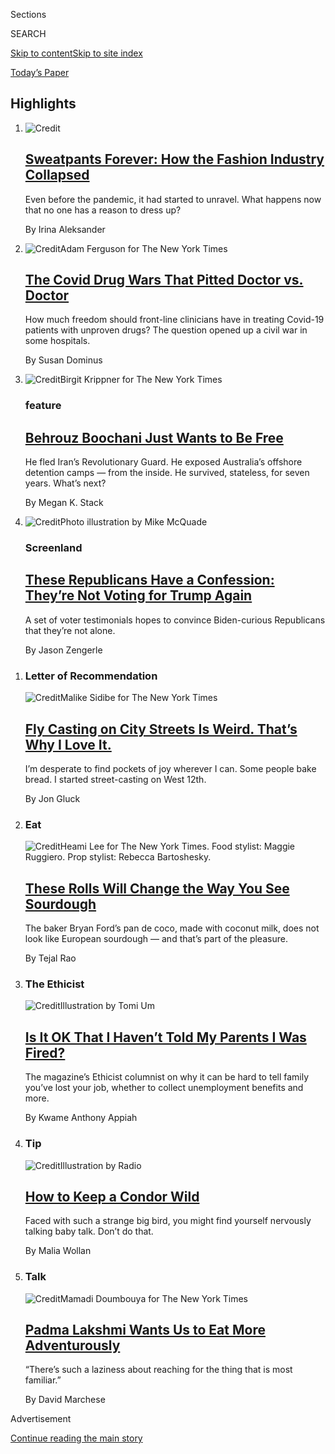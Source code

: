 <div id="app">

<div>

<div class="NYTAppHideMasthead css-zz1s19 e1suatyy0">

<div class="section css-ui9rw0 e1suatyy2">

<div class="css-11hrj97 er09x8g0">

<div class="css-6n7j50">

</div>

<span class="css-1dv1kvn">Sections</span>

<div class="css-10488qs">

<span class="css-1dv1kvn">SEARCH</span>

</div>

[Skip to content](#site-content)[Skip to site
index](#site-index)

</div>

<div class="css-10698na e1huz5gh0">

</div>

</div>

<div id="masthead-bar-one" class="section hasLinks css-15hmgas e1csuq9d3">

<div class="css-uqyvli e1csuq9d0">

</div>

<div class="css-1uqjmks e1csuq9d1">

</div>

<div class="css-9e9ivx">

[](https://myaccount.nytimes3xbfgragh.onion/auth/login?response_type=cookie&client_id=vi)

</div>

<div class="css-1bvtpon e1csuq9d2">

[Today’s
Paper](https://www.nytimes3xbfgragh.onion/section/todayspaper)

</div>

</div>

</div>

</div>

<div data-aria-hidden="false">

<div id="site-content" data-role="main">

<div id="collection-magazine" class="section css-15h4p1b e9abtgs0">

<div class="css-4svvz1 ekkqrpp0">

<div id="collection-highlights-container" class="section css-18l1u7x e46isfb1">

<div class="template-1 css-gfgt40 ekkqrpp1">

## Highlights

1.  ![<span class="css-13wzayb e1oaj3zl2"><span class="css-1dv1kvn">Credit</span></span>](https://static01.graylady3jvrrxbe.onion/images/2020/08/09/magazine/09mag-Sweatpants/09mag-Sweatpants-jumbo.jpg)
    
    <div class="css-gjijuv">
    
    ## [Sweatpants Forever: How the Fashion Industry Collapsed](/interactive/2020/08/06/magazine/fashion-sweatpants.html)
    
    Even before the pandemic, it had started to unravel. What happens
    now that no one has a reason to dress
    up?
    
    <span class="css-1oaezp0"></span><span class="css-1q6w006 e4e4i5l3"></span><span class="css-9voj2j">By
    <span class="css-1baulvz last-byline" itemprop="name">Irina
    Aleksander</span></span>
    
    </div>

2.  ![<span class="css-1samh1w e1oaj3zl2"><span class="css-1dv1kvn">Credit</span>Adam
    Ferguson for The New York
    Times</span>](https://static01.graylady3jvrrxbe.onion/images/2020/08/09/magazine/09mag-Doctors-05/09mag-Doctors-05-videoLarge.jpg)
    
    <div class="css-10wtrbd">
    
    ## [The Covid Drug Wars That Pitted Doctor vs. Doctor](/2020/08/05/magazine/covid-drug-wars-doctors.html)
    
    How much freedom should front-line clinicians have in treating
    Covid-19 patients with unproven drugs? The question opened up a
    civil war in some
    hospitals.
    
    <span class="css-1oaezp0"></span><span class="css-1q6w006 e4e4i5l3"></span><span class="css-9voj2j">By
    <span class="css-1baulvz last-byline" itemprop="name">Susan
    Dominus</span></span>
    
    </div>

3.  ![<span class="css-1samh1w e1oaj3zl2"><span class="css-1dv1kvn">Credit</span>Birgit
    Krippner for The New York
    Times</span>](https://static01.graylady3jvrrxbe.onion/images/2020/08/09/magazine/09mag-Boochani-03/09mag-Boochani-03-videoLarge-v7.jpg)
    
    <div class="css-10wtrbd">
    
    ### feature
    
    ## [Behrouz Boochani Just Wants to Be Free](/2020/08/04/magazine/behrouz-boochani-australia.html)
    
    He fled Iran’s Revolutionary Guard. He exposed Australia’s offshore
    detention camps — from the inside. He survived, stateless, for seven
    years. What’s
    next?
    
    <span class="css-1oaezp0"></span><span class="css-1q6w006 e4e4i5l3"></span><span class="css-9voj2j">By
    <span class="css-1baulvz last-byline" itemprop="name">Megan K.
    Stack</span></span>
    
    </div>

4.  ![<span class="css-1samh1w e1oaj3zl2"><span class="css-1dv1kvn">Credit</span>Photo
    illustration by Mike
    McQuade</span>](https://static01.graylady3jvrrxbe.onion/images/2020/08/09/magazine/09mag-screenland/09mag-screenland-videoLarge.png)
    
    <div class="css-10wtrbd">
    
    ### Screenland
    
    ## [These Republicans Have a Confession: They’re Not Voting for Trump Again](/2020/08/05/magazine/republicans-confess-against-trump.html)
    
    A set of voter testimonials hopes to convince Biden-curious
    Republicans that they’re not
    alone.
    
    <span class="css-1oaezp0"></span><span class="css-1q6w006 e4e4i5l3"></span><span class="css-9voj2j">By
    <span class="css-1baulvz last-byline" itemprop="name">Jason
    Zengerle</span></span>
    
    </div>

</div>

<div class="css-1xdhyk6 e46isfb0">

<div class="css-zk12ih ef6si7p0">

1.  ### Letter of Recommendation
    
    ![<span class="css-2s0ord e1oaj3zl2"><span class="css-1dv1kvn">Credit</span>Malike
    Sidibe for The New York
    Times</span>](https://static01.graylady3jvrrxbe.onion/images/2020/08/09/magazine/09LOR-mag/09LOR-mag-videoLarge.jpg)
    
    <div class="css-10wtrbd">
    
    ## [Fly Casting on City Streets Is Weird. That’s Why I Love It.](/2020/08/05/magazine/fly-casting-on-city-streets-is-weird-thats-why-i-love-it.html)
    
    I’m desperate to find pockets of joy wherever I can. Some people
    bake bread. I started street-casting on West
    12th.
    
    <span class="css-me3p27"></span><span class="css-1q6w006 e4e4i5l3"></span><span class="css-9voj2j">By
    <span class="css-1baulvz last-byline" itemprop="name">Jon
    Gluck</span></span>
    
    </div>

2.  ### Eat
    
    ![<span class="css-2s0ord e1oaj3zl2"><span class="css-1dv1kvn">Credit</span>Heami
    Lee for The New York Times. Food stylist: Maggie Ruggiero. Prop
    stylist: Rebecca
    Bartoshesky.</span>](https://static01.graylady3jvrrxbe.onion/images/2020/08/09/magazine/09mag-eat/09mag-eat-videoLarge.jpg)
    
    <div class="css-10wtrbd">
    
    ## [These Rolls Will Change the Way You See Sourdough](/2020/08/05/magazine/pan-de-coco-recipe-bryan-ford.html)
    
    The baker Bryan Ford’s pan de coco, made with coconut milk, does not
    look like European sourdough — and that’s part of the
    pleasure.
    
    <span class="css-me3p27"></span><span class="css-1q6w006 e4e4i5l3"></span><span class="css-9voj2j">By
    <span class="css-1baulvz last-byline" itemprop="name">Tejal
    Rao</span></span>
    
    </div>

3.  ### The Ethicist
    
    ![<span class="css-2s0ord e1oaj3zl2"><span class="css-1dv1kvn">Credit</span>Illustration
    by Tomi
    Um</span>](https://static01.graylady3jvrrxbe.onion/images/2020/08/09/magazine/09Ethicist/09Ethicist-videoLarge.jpg)
    
    <div class="css-10wtrbd">
    
    ## [Is It OK That I Haven’t Told My Parents I Was Fired?](/2020/08/04/magazine/jobs-unemployment-ethics.html)
    
    The magazine’s Ethicist columnist on why it can be hard to tell
    family you’ve lost your job, whether to collect unemployment
    benefits and
    more.
    
    <span class="css-me3p27"></span><span class="css-1q6w006 e4e4i5l3"></span><span class="css-9voj2j">By
    <span class="css-1baulvz last-byline" itemprop="name">Kwame Anthony
    Appiah</span></span>
    
    </div>

4.  ### Tip
    
    ![<span class="css-2s0ord e1oaj3zl2"><span class="css-1dv1kvn">Credit</span>Illustration
    by
    Radio</span>](https://static01.graylady3jvrrxbe.onion/images/2020/08/09/magazine/09Mag-Tip-01/09Mag-Tip-01-videoLarge.jpg)
    
    <div class="css-10wtrbd">
    
    ## [How to Keep a Condor Wild](/2020/08/04/magazine/condors-yurok-tribe.html)
    
    Faced with such a strange big bird, you might find yourself
    nervously talking baby talk. Don’t do
    that.
    
    <span class="css-me3p27"></span><span class="css-1q6w006 e4e4i5l3"></span><span class="css-9voj2j">By
    <span class="css-1baulvz last-byline" itemprop="name">Malia
    Wollan</span></span>
    
    </div>

5.  ### Talk
    
    ![<span class="css-2s0ord e1oaj3zl2"><span class="css-1dv1kvn">Credit</span>Mamadi
    Doumbouya for The New York
    Times</span>](https://static01.graylady3jvrrxbe.onion/images/2020/08/09/magazine/09TALK3-mag/09TALK3-mag-videoLarge.jpg)
    
    <div class="css-10wtrbd">
    
    ## [Padma Lakshmi Wants Us to Eat More Adventurously](/interactive/2020/08/03/magazine/padma-lakshmi-interview.html)
    
    “There’s such a laziness about reaching for the thing that is most
    familiar.”
    
    <span class="css-me3p27"></span><span class="css-1q6w006 e4e4i5l3"></span><span class="css-9voj2j">By
    <span class="css-1baulvz last-byline" itemprop="name">David
    Marchese</span></span>
    
    </div>

</div>

</div>

</div>

<div id="mid1-wrapper" class="css-1mn4oms eaca97t0" type="rank">

<div id="mid1-slug" class="css-1tag3rd eaca97t1">

Advertisement

</div>

[Continue reading the main
story](#after-mid1)

<div id="mid1" class="ad mid1-wrapper" style="text-align:center;height:100%;display:block">

</div>

<div id="after-mid1">

</div>

</div>

</div>

<div class="css-185go5a e1o5byef0">

<div class="css-15cbhtu">

  - [Latest](#stream-panel)
  - <span class="css-6n7j50">Search</span>
    <div class="control">
    <div class="label-container css-1dv1kvn">
    Search
    </div>
    <div class="css-wm4t3d">
    **<span id="clear-search-input" class="css-1dv1kvn">Clear this text
    input</span>
    </div>
    </div>
    <span class="css-1iovbfw"></span>

<div id="stream-panel" class="section css-8msx5b e1jz0cab1">

<div class="css-13mho3u">

1.  
    
    <div class="css-1cp3ece">
    
    <div class="css-1l4spti">
    
    [](/2020/08/07/magazine/behind-the-cover-sweatpants-forever.html)
    
    <div class="css-79elbk">
    
    ![](https://static01.graylady3jvrrxbe.onion/images/2020/08/09/magazine/07mag-btc-promo/07mag-btc-promo-thumbWide.jpg?quality=75&auto=webp&disable=upscale)
    
    </div>
    
    ### <span class="css-m70j1g">Issue 8.9.20</span>
    
    ## Behind the Cover: Sweatpants Forever
    
    A look at the collapse of the fashion industry and the triumphant
    rise of
    sweatpants.
    
    <div class="css-1m9admi ea5icrr0">
    
    </div>
    
    </div>
    
    <div class="css-1xu41bz e1xfvim33">
    
    </div>
    
    </div>

2.  
    
    <div class="css-1cp3ece">
    
    <div class="css-1l4spti">
    
    [](/2020/08/07/magazine/manus-island-detainees-behrouz-boochani.html)
    
    <div class="css-79elbk">
    
    ![](https://static01.graylady3jvrrxbe.onion/images/2020/08/09/magazine/09mag-boochani-07/09mag-boochani-07-thumbWide.jpg?quality=75&auto=webp&disable=upscale)
    
    </div>
    
    ### <span class="css-m70j1g">At War</span>
    
    ## The Men Australia Detained in a Secretive Detention Camp
    
    While profiling Behrouz Boochani, the story of the detention where
    he and others were held was underpinned by a sinister and sorrowful
    mood that ran through every person I interviewed.
    
    <div class="css-1m9admi ea5icrr0">
    
    By <span class="css-1n7hynb">Megan K.
    Stack</span>
    
    </div>
    
    </div>
    
    <div class="css-1xu41bz e1xfvim33">
    
    </div>
    
    </div>

3.  
    
    <div class="css-1cp3ece">
    
    <div class="css-1l4spti">
    
    [](/2020/08/06/magazine/afghan-war-casualty-report-august-2020.html)
    
    <div class="css-79elbk">
    
    ![](https://static01.graylady3jvrrxbe.onion/images/2020/08/06/magazine/06atwar-casualtyreport/merlin_175290609_5cd3519d-57a9-4bec-8411-81309525a069-thumbWide.jpg?quality=75&auto=webp&disable=upscale)
    
    </div>
    
    ### <span class="css-m70j1g">at war</span>
    
    ## Afghan War Casualty Report: August 2020
    
    At least 42 pro-government forces and 41 civilians have been killed
    in Afghanistan in August.
    
    <div class="css-1m9admi ea5icrr0">
    
    By <span class="css-1n7hynb">Fahim
    Abed</span>
    
    </div>
    
    </div>
    
    <div class="css-1xu41bz e1xfvim33">
    
    </div>
    
    </div>

4.  
    
    <div class="css-1cp3ece">
    
    <div class="css-1l4spti">
    
    [](/2020/08/06/magazine/poem-i-want-to-speak-of-unity.html)
    
    <div class="css-79elbk">
    
    ![](https://static01.graylady3jvrrxbe.onion/images/2020/08/09/magazine/09mag-poem-1/09mag-poem-1-thumbWide-v2.jpg?quality=75&auto=webp&disable=upscale)
    
    </div>
    
    ## Poem: i want to speak of unity
    
    A poem that testifies to the deepest parts of the American dream
    from the times when hope was bright.
    
    <div class="css-1m9admi ea5icrr0">
    
    By <span class="css-1n7hynb">Juan Felipe Herrera <span>and</span>
    Naomi Shihab
    Nye</span>
    
    </div>
    
    </div>
    
    <div class="css-1xu41bz e1xfvim33">
    
    </div>
    
    </div>

5.  
    
    <div class="css-1cp3ece">
    
    <div class="css-1l4spti">
    
    [](/2020/08/06/magazine/judge-john-hodgman-on-walking-and-talking.html)
    
    <div class="css-79elbk">
    
    ![](https://static01.graylady3jvrrxbe.onion/images/2019/02/12/magazine/Mag-Hodgman-1/Mag-Hodgman-1-thumbWide.jpg?quality=75&auto=webp&disable=upscale)
    
    </div>
    
    ### <span class="css-m70j1g">Judge John Hodgman</span>
    
    ## Judge John Hodgman on Walking and Talking
    
    Is it acceptable to stop in your tracks and laugh? What if your
    partner doesn’t notice you’re no longer at his side?
    
    <div class="css-1m9admi ea5icrr0">
    
    By <span class="css-1n7hynb">Judge John
    Hodgman</span>
    
    </div>
    
    </div>
    
    <div class="css-1xu41bz e1xfvim33">
    
    </div>
    
    </div>

6.  
    
    <div class="css-1cp3ece">
    
    <div class="css-1l4spti">
    
    [](/2020/08/06/magazine/hiroshima-nagasaki-japan-literature.html)
    
    <div class="css-79elbk">
    
    ![](https://static01.graylady3jvrrxbe.onion/images/2020/08/06/multimedia/06ww2-bombing-ogawa-01/06ww2-bombing-ogawa-01-thumbWide.jpg?quality=75&auto=webp&disable=upscale)
    
    </div>
    
    ### <span class="css-m70j1g">Beyond the World War II We Know</span>
    
    ## How We Retain the Memory of Japan’s Atomic Bombings: Books
    
    Literature is a refuge we turn to when we are forced to confront
    contradictions that lie beyond reason, writes the Japanese novelist
    Yoko Ogawa.
    
    <div class="css-1m9admi ea5icrr0">
    
    By <span class="css-1n7hynb">Yoko
    Ogawa</span>
    
    </div>
    
    <div class="css-185051n">
    
    [日本語で読む](https://www.nytimes3xbfgragh.onion/ja/2020/08/06/magazine/atomic-bombings-japan-books-hiroshima-nagasaki.html "Read in Japanese")
    
    </div>
    
    </div>
    
    <div class="css-1xu41bz e1xfvim33">
    
    </div>
    
    </div>

7.  
    
    <div class="css-1cp3ece">
    
    <div class="css-1l4spti">
    
    [](/2020/08/06/magazine/hiroshima-claude-eatherly-antinuclear.html)
    
    <div class="css-79elbk">
    
    ![](https://static01.graylady3jvrrxbe.onion/images/2020/08/06/multimedia/06ww2-bombing-eatherly-01/06ww2-bombing-eatherly-01-thumbWide.jpg?quality=75&auto=webp&disable=upscale)
    
    </div>
    
    ### <span class="css-m70j1g">Beyond the World War II We Know</span>
    
    ## The Hiroshima Pilot Who Became a Symbol of Antinuclear Protest
    
    Claude Eatherly spent years punishing himself for his role in the
    first atomic bombing. His remorse made him an international
    celebrity.
    
    <div class="css-1m9admi ea5icrr0">
    
    By <span class="css-1n7hynb">Anne I.
    Harrington</span>
    
    </div>
    
    </div>
    
    <div class="css-1xu41bz e1xfvim33">
    
    </div>
    
    </div>

8.  
    
    <div class="css-1cp3ece">
    
    <div class="css-1l4spti">
    
    [](/2020/07/31/magazine/behind-the-cover-environmental-justice.html)
    
    <div class="css-79elbk">
    
    ![](https://static01.graylady3jvrrxbe.onion/images/2020/07/31/magazine/31mag-btc-promo/31mag-btc-promo-thumbWide.jpg?quality=75&auto=webp&disable=upscale)
    
    </div>
    
    ### <span class="css-m70j1g">Issue 8.2.20</span>
    
    ## Behind the Cover: Environmental Justice
    
    A look at how Black communities shoulder a disproportionate burden
    of the nation’s pollution and how a neighborhood in Philadelphia
    fought
    back.
    
    <div class="css-1m9admi ea5icrr0">
    
    </div>
    
    </div>
    
    <div class="css-1xu41bz e1xfvim33">
    
    </div>
    
    </div>

9.  
    
    <div class="css-1cp3ece">
    
    <div class="css-1l4spti">
    
    [](/2020/07/30/magazine/black-soldiers-wwii-racism.html)
    
    <div class="css-79elbk">
    
    ![](https://static01.graylady3jvrrxbe.onion/images/2020/07/30/multimedia/30ww2-black-soldiers-returning/30ww2-black-soldiers-returning-thumbWide.jpg?quality=75&auto=webp&disable=upscale)
    
    </div>
    
    ### <span class="css-m70j1g">Beyond The World War II We Know</span>
    
    ## Returning From War, Returning to Racism
    
    After fighting overseas, Black soldiers faced violence and
    segregation at home. Many, like Lewis W. Matthews, were forced to
    take menial jobs. Although he managed to push through racism, that
    wasn’t an option for many.
    
    <div class="css-1m9admi ea5icrr0">
    
    By <span class="css-1n7hynb">Alexis
    Clark</span>
    
    </div>
    
    </div>
    
    <div class="css-1xu41bz e1xfvim33">
    
    </div>
    
    </div>

10. 
    
    <div class="css-1cp3ece">
    
    <div class="css-1l4spti">
    
    [](/2020/07/30/magazine/poem-beatific.html)
    
    <div class="css-79elbk">
    
    ![](https://static01.graylady3jvrrxbe.onion/images/2020/08/02/magazine/02mag-poem-1/02mag-poem-1-thumbWide.jpg?quality=75&auto=webp&disable=upscale)
    
    </div>
    
    ## Poem: Beatific
    
    Respect for the other whom you do not know, but with a slightest
    stretch of mind, imagine you do. A poem that shrinks the distance
    between us.
    
    <div class="css-1m9admi ea5icrr0">
    
    By <span class="css-1n7hynb">Tracy K. Smith <span>and</span> Naomi
    Shihab Nye</span>
    
    </div>
    
    </div>
    
    <div class="css-1xu41bz e1xfvim33">
    
    </div>
    
    </div>

<div class="css-13mho3u">

<div class="css-1t62hi8">

<div class="css-1stvaey">

Show
More

<div>

<div style="border:0;clip:rect(0 0 0 0);height:1px;margin:-1px;overflow:hidden;white-space:nowrap;padding:0;width:1px;position:absolute" data-role="log" data-aria-live="assertive">

</div>

<div style="border:0;clip:rect(0 0 0 0);height:1px;margin:-1px;overflow:hidden;white-space:nowrap;padding:0;width:1px;position:absolute" data-role="log" data-aria-live="assertive">

</div>

<div style="border:0;clip:rect(0 0 0 0);height:1px;margin:-1px;overflow:hidden;white-space:nowrap;padding:0;width:1px;position:absolute" data-role="log" data-aria-live="polite">

</div>

<div style="border:0;clip:rect(0 0 0 0);height:1px;margin:-1px;overflow:hidden;white-space:nowrap;padding:0;width:1px;position:absolute" data-role="log" data-aria-live="polite">

</div>

</div>

</div>

</div>

</div>

</div>

<div class="css-g6hk37 supplemental">

<div id="mid2-wrapper" class="css-10wkyv7 eaca97t0" type="lede">

<div id="mid2-slug" class="css-1tag3rd eaca97t1">

Advertisement

</div>

[Continue reading the main
story](#after-mid2)

<div id="mid2" class="ad mid2-wrapper" style="text-align:center;height:100%;display:block;min-height:250px">

</div>

<div id="after-mid2">

</div>

</div>

<div class="css-hftqp3 magazine-supplemental-promo">

<div class="issue-promo">

[](https://www.nytimes3xbfgragh.onion/issue/magazine/2020/08/07/the-8920-issue)

<div class="promo-image">

![Current
cover](https://static01.graylady3jvrrxbe.onion/images/2020/08/07/magazine/07mag-cover-type/07mag-cover-type-blog480.jpg)

</div>

<div class="promo-text">

[](https://www.nytimes3xbfgragh.onion/issue/magazine/2020/08/07/the-8920-issue)

## The 8.9.20 Issue

In this issue, Irina Aleksander on the collapse of the fashion industry;
Susan Dominus on the tensions between clinicians and researchers in
deciding how to treat Covid-19; Megan K. Stack on Behrouz Boochani, who
exposed the inhumane treatment at Australia's offshore detention camps;
and more.

[<span class="secondary-headline">Read this
issue</span>](https://www.nytimes3xbfgragh.onion/issue/magazine/2020/08/07/the-8920-issue)
[<span class="secondary-headline">Read our previous
issue</span>](https://www.nytimes3xbfgragh.onion/issue/magazine/2020/07/31/the-8220-issue)
[<span class="secondary-headline">See all past
issues</span>](https://www.nytimes3xbfgragh.onion/interactive/2020/07/02/magazine/past-issues-sunday-magazine.html)

</div>

</div>

</div>

<div id="mktg-wrapper" class="css-oxle51 eaca97t0" type="mktg">

<div id="mktg-slug" class="css-1tag3rd eaca97t1">

Advertisement

</div>

[Continue reading the main
story](#after-mktg)

<div id="mktg" class="ad mktg-wrapper" style="text-align:center;height:100%;display:block">

</div>

<div id="after-mktg">

</div>

</div>

## Follow Us

<div class="module-body">

  - [**<span data-aria-hidden="true">nytmag</span><span class="css-1dv1kvn">instagram
    page for
    nytmag</span>](https://instagram.com/nytmag)
  - [**<span data-aria-hidden="true">nytmag</span><span class="css-1dv1kvn">twitter
    page for
nytmag</span>](https://twitter.com/nytmag)

</div>

## 

<div class="css-hftqp3 magazine-supplemental-promo">

## [The Sunday Magazine Staff](%0Ahttps://www.nytimes3xbfgragh.onion/interactive/magazine/masthead.html)

</div>

</div>

</div>

</div>

</div>

</div>

</div>

## Site Index

<div>

</div>

## Site Information Navigation

  - [© <span>2020</span> <span>The New York Times
    Company</span>](https://help.nytimes3xbfgragh.onion/hc/en-us/articles/115014792127-Copyright-notice)

<!-- end list -->

  - [NYTCo](https://www.nytco.com/)
  - [Contact
    Us](https://help.nytimes3xbfgragh.onion/hc/en-us/articles/115015385887-Contact-Us)
  - [Work with us](https://www.nytco.com/careers/)
  - [Advertise](https://nytmediakit.com/)
  - [T Brand Studio](http://www.tbrandstudio.com/)
  - [Your Ad
    Choices](https://www.nytimes3xbfgragh.onion/privacy/cookie-policy#how-do-i-manage-trackers)
  - [Privacy](https://www.nytimes3xbfgragh.onion/privacy)
  - [Terms of
    Service](https://help.nytimes3xbfgragh.onion/hc/en-us/articles/115014893428-Terms-of-service)
  - [Terms of
    Sale](https://help.nytimes3xbfgragh.onion/hc/en-us/articles/115014893968-Terms-of-sale)
  - [Site
    Map](https://spiderbites.nytimes3xbfgragh.onion)
  - [Help](https://help.nytimes3xbfgragh.onion/hc/en-us)
  - [Subscriptions](https://www.nytimes3xbfgragh.onion/subscription?campaignId=37WXW)

</div>

</div>
